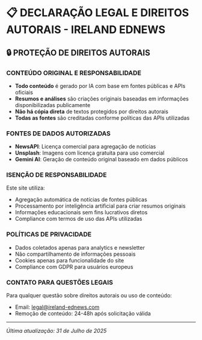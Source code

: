 # 📋 DECLARAÇÃO LEGAL E DIREITOS AUTORAIS - IRELAND EDNEWS

## 🔒 PROTEÇÃO DE DIREITOS AUTORAIS

### CONTEÚDO ORIGINAL E RESPONSABILIDADE
- **Todo conteúdo** é gerado por IA com base em fontes públicas e APIs oficiais
- **Resumos e análises** são criações originais baseadas em informações disponibilizadas publicamente
- **Não há cópia direta** de textos protegidos por direitos autorais
- **Todas as fontes** são creditadas conforme políticas das APIs utilizadas

### FONTES DE DADOS AUTORIZADAS
- **NewsAPI**: Licença comercial para agregação de notícias
- **Unsplash**: Imagens com licença gratuita para uso comercial
- **Gemini AI**: Geração de conteúdo original baseado em dados públicos

### ISENÇÃO DE RESPONSABILIDADE
Este site utiliza:
- Agregação automática de notícias de fontes públicas
- Processamento por inteligência artificial para criar resumos originais
- Informações educacionais sem fins lucrativos diretos
- Compliance com termos de uso das APIs utilizadas

### POLÍTICAS DE PRIVACIDADE
- Dados coletados apenas para analytics e newsletter
- Não compartilhamento de informações pessoais
- Cookies apenas para funcionalidade do site
- Compliance com GDPR para usuários europeus

### CONTATO PARA QUESTÕES LEGAIS
Para qualquer questão sobre direitos autorais ou uso de conteúdo:
- Email: legal@ireland-ednews.com
- Remoção de conteúdo: 24-48h após solicitação válida

---
*Última atualização: 31 de Julho de 2025*
